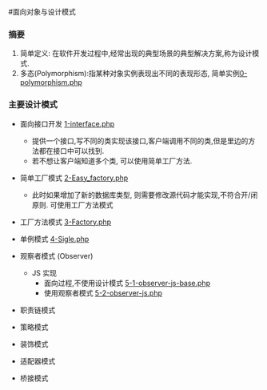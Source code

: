 #面向对象与设计模式

### 摘要

1. 简单定义: 在软件开发过程中,经常出现的典型场景的典型解决方案,称为设计模式.
2. 多态(Polymorphism):指某种对象实例表现出不同的表现形态, 简单实例[0-polymorphism.php](0-polymorphism.php "0-polymorphism.php")

### 主要设计模式
- 面向接口开发 [1-interface.php](1-interface.php "1-interface.php")
 	- 提供一个接口,写不同的类实现该接口,客户端调用不同的类,但是里边的方法都在接口中可以找到.
  	- 若不想让客户端知道多个类, 可以使用简单工厂方法.
- 简单工厂模式  [2-Easy_factory.php](2-Easy_factory.php "2-Easy_factory.php")
	- 此时如果增加了新的数据库类型, 则需要修改源代码才能实现,不符合开/闭原则. 可使用工厂方法模式
	
- 工厂方法模式  [3-Factory.php](3-Factory.php "3-Factory.php")

- 单例模式   [4-Sigle.php](4-Sigle.php "4-Sigle.php")

- 观察者模式 (Observer)
	- JS 实现
		- 面向过程,不使用设计模式 [5-1-observer-js-base.php](5-1-observer-js-base.php)
		- 使用观察者模式 [5-2-observer-js.php](5-2-observer-js.php)
- 职责链模式
- 策略模式
- 装饰模式
- 适配器模式
- 桥接模式
 